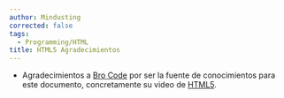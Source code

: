 ```yaml
---
author: Mindusting
corrected: false
tags:
  - Programming/HTML
title: HTML5 Agradecimientos
---
```


- Agradecimientos a [Bro Code](https://www.youtube.com/c/BroCodez/featured) por ser la fuente de conocimientos para este documento, concretamente su video de [HTML5](https://www.youtube.com/watch?v=HD13eq_Pmp8).

